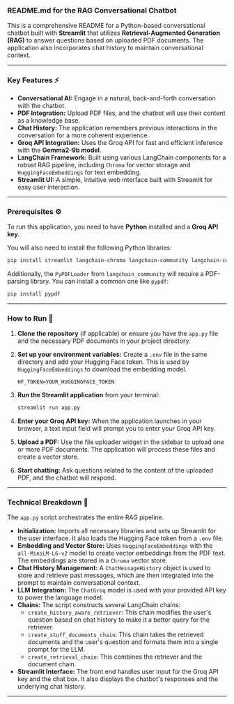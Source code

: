 ### README.md for the RAG Conversational Chatbot

This is a comprehensive README for a Python-based conversational chatbot built with **Streamlit** that utilizes **Retrieval-Augmented Generation (RAG)** to answer questions based on uploaded PDF documents. The application also incorporates chat history to maintain conversational context.

-----

### Key Features :zap:

  * **Conversational AI:** Engage in a natural, back-and-forth conversation with the chatbot.
  * **PDF Integration:** Upload PDF files, and the chatbot will use their content as a knowledge base.
  * **Chat History:** The application remembers previous interactions in the conversation for a more coherent experience.
  * **Groq API Integration:** Uses the Groq API for fast and efficient inference with the **Gemma2-9b model**.
  * **LangChain Framework:** Built using various LangChain components for a robust RAG pipeline, including `Chroma` for vector storage and `HuggingFaceEmbeddings` for text embedding.
  * **Streamlit UI:** A simple, intuitive web interface built with Streamlit for easy user interaction.

-----

### Prerequisites :gear:

To run this application, you need to have **Python** installed and a **Groq API key**.

You will also need to install the following Python libraries:

```bash
pip install streamlit langchain-chroma langchain-community langchain-core langchain-groq langchain-huggingface python-dotenv
```

Additionally, the `PyPDFLoader` from `langchain_community` will require a PDF-parsing library. You can install a common one like `pypdf`:

```bash
pip install pypdf
```

-----

### How to Run :rocket:

1.  **Clone the repository** (if applicable) or ensure you have the `app.py` file and the necessary PDF documents in your project directory.

2.  **Set up your environment variables:** Create a `.env` file in the same directory and add your Hugging Face token. This is used by `HuggingFaceEmbeddings` to download the embedding model.

    ```env
    HF_TOKEN=YOUR_HUGGINGFACE_TOKEN
    ```

3.  **Run the Streamlit application** from your terminal:

    ```bash
    streamlit run app.py
    ```

4.  **Enter your Groq API key:** When the application launches in your browser, a text input field will prompt you to enter your Groq API key.

5.  **Upload a PDF:** Use the file uploader widget in the sidebar to upload one or more PDF documents. The application will process these files and create a vector store.

6.  **Start chatting:** Ask questions related to the content of the uploaded PDF, and the chatbot will respond.

-----

### Technical Breakdown :brain:

The `app.py` script orchestrates the entire RAG pipeline.

  * **Initialization:** Imports all necessary libraries and sets up Streamlit for the user interface. It also loads the Hugging Face token from a `.env` file.
  * **Embedding and Vector Store:** Uses `HuggingFaceEmbeddings` with the `all-MiniLM-L6-v2` model to create vector embeddings from the PDF text. The embeddings are stored in a `Chroma` vector store.
  * **Chat History Management:** A `ChatMessageHistory` object is used to store and retrieve past messages, which are then integrated into the prompt to maintain conversational context.
  * **LLM Integration:** The `ChatGroq` model is used with your provided API key to power the language model.
  * **Chains:** The script constructs several LangChain chains:
      * `create_history_aware_retriever`: This chain modifies the user's question based on chat history to make it a better query for the retriever.
      * `create_stuff_documents_chain`: This chain takes the retrieved documents and the user's question and formats them into a single prompt for the LLM.
      * `create_retrieval_chain`: This combines the retriever and the document chain.
  * **Streamlit Interface:** The front end handles user input for the Groq API key and the chat box. It also displays the chatbot's responses and the underlying chat history.

-----
